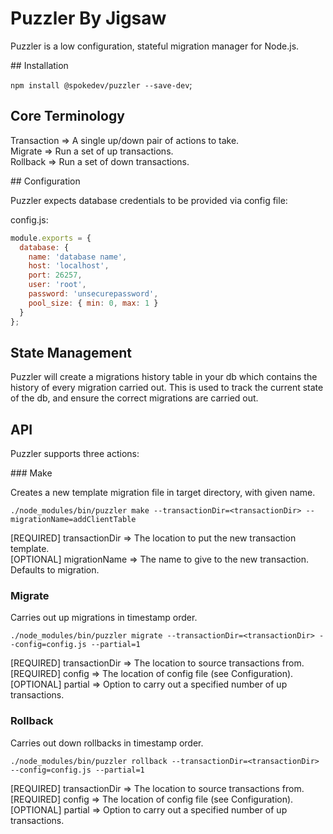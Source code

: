 # Puzzler By Jigsaw

Puzzler is a low configuration, stateful migration manager for Node.js.

## Installation

`npm install @spokedev/puzzler --save-dev`;

## Core Terminology

Transaction => A single up/down pair of actions to take.   
Migrate => Run a set of up transactions.   
Rollback => Run a set of down transactions.   

   
## Configuration

Puzzler expects database credentials to be provided via config file:

config.js:
```js
module.exports = {
  database: {
    name: 'database name',
    host: 'localhost',
    port: 26257,
    user: 'root',
    password: 'unsecurepassword',
    pool_size: { min: 0, max: 1 }
  }
};
```

## State Management

Puzzler will create a migrations history table in your db which contains the history of every migration carried out. This is used to track the current state of the db, and ensure the correct migrations are carried out. 

## API

Puzzler supports three actions:   

### Make

Creates a new template migration file in target directory, with given name.   

`./node_modules/bin/puzzler make --transactionDir=<transactionDir> --migrationName=addClientTable`

[REQUIRED] transactionDir => The location to put the new transaction template.    
[OPTIONAL] migrationName => The name to give to the new transaction. Defaults to migration.    

### Migrate

Carries out up migrations in timestamp order.    

`./node_modules/bin/puzzler migrate --transactionDir=<transactionDir> --config=config.js --partial=1`

[REQUIRED] transactionDir => The location to source transactions from.     
[REQUIRED] config => The location of config file (see Configuration).
[OPTIONAL] partial => Option to carry out a specified number of up transactions. 

### Rollback

Carries out down rollbacks in timestamp order.    

`./node_modules/bin/puzzler rollback --transactionDir=<transactionDir> --config=config.js --partial=1`

[REQUIRED] transactionDir => The location to source transactions from.     
[REQUIRED] config => The location of config file (see Configuration).
[OPTIONAL] partial => Option to carry out a specified number of up transactions. 